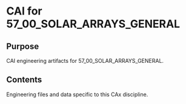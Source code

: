# CAI for 57_00_SOLAR_ARRAYS_GENERAL

## Purpose
CAI engineering artifacts for 57_00_SOLAR_ARRAYS_GENERAL.

## Contents
Engineering files and data specific to this CAx discipline.
